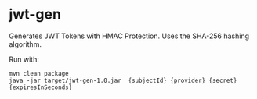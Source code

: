 jwt-gen
=======

Generates JWT Tokens with HMAC Protection. Uses the SHA-256 hashing algorithm.

Run with:

    mvn clean package
    java -jar target/jwt-gen-1.0.jar  {subjectId} {provider} {secret} {expiresInSeconds}




